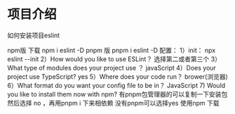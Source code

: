  # 项目介绍

如何安装项目eslint

 npm版 下载
   npm i eslint -D 
 pnpm 版
   pnpm i eslint -D 
配置：
  1）init： npx eslint --init
  2）How would you like to use ESLint？ 选择第二或者第三个
  3）What type of modules does your project use ？ javaScript
  4）Does your project use TypeScript? yes
  5）Where does your code run？ brower(浏览器)
  6）What format do you want your config file to be in？ JavaScript
  7) Would you like to install them now with npm? 有pnpm包管理器的可以复制一下安装包 然后选择 no ，再用pnpm i  下来相依赖 没有pnpm可以选择yes 使用npm 下载
   

